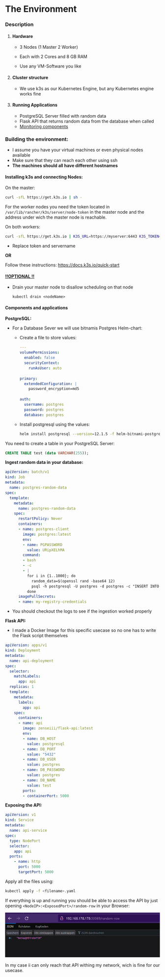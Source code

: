 # The Environment

### Description

1. #### Hardware

   - 3 Nodes (1 Master 2 Worker)

   - Each with 2 Cores and 8 GB RAM

   - Use any VM-Software you like

     

2. #### Cluster structure

   - We use k3s as our Kubernetes Engine, but any Kubernetes engine works fine

     

3. #### Running Applications

   - PostgreSQL Server filled with random data
   - Flask API that returns random data from the database when called
   -  [Monitoring components](Monitoring.md) 





### Building the environment:

- I assume you have your virtual machines or even physical nodes available
- Make sure that they can reach each other using ssh
- **The machines should all have different hostnames**



#### Installing k3s and connecting Nodes:

On the master:

```bash
curl -sfL https://get.k3s.io | sh -
```



For the worker nodes you need the token located in `/var/lib/rancher/k3s/server/node-token` in the master node and the address under wich the master node is reachable.



On both workers:

```bash
curl -sfL https://get.k3s.io | K3S_URL=https://myserver:6443 K3S_TOKEN=mynodetoken sh -
```

- Replace token and servername



**OR**

Follow these instructions: https://docs.k3s.io/quick-start



#### <u>!!OPTIONAL !!</u>

- Drain your master node to disallow scheduling on that node

  ```
  kubectl drain <nodeName>
  ```

  

#### Components and applications

**PostgreSQL:**

- For a Database Sever we will use bitnamis Postgres Helm-chart:

  - Create a file to store values:

    ```yaml
    ---
    volumePermissions:
      enabled: false
      securityContext:
        runAsUser: auto
    
    primary:
      extendedConfiguration: |
        password_encryption=md5
    
    auth:
      username: postgres
      password: postgres
      database: postgres
    ```

  - Install postgresql using the values:

    ```bash
    helm install postgresql --version=12.1.5 -f helm-bitnami-postgresql-values.yaml --repo https://charts.bitnami.com/bitnami postgresql
    ```



You need to create a table in your PostgreSQL Server:

```sql
CREATE TABLE test (data VARCHAR(255));
```



**Ingest random data in your database:**

```yaml
apiVersion: batch/v1
kind: Job
metadata:
  name: postgres-random-data
spec:
  template:
    metadata:
      name: postgres-random-data
    spec:
      restartPolicy: Never
      containers:
      - name: postgres-client
        image: postgres:latest
        env:
        - name: PGPASSWORD
          value: URipXELhMA
        command:
        - bash
        - -c
        - |
          for i in {1..1000}; do
            random_data=$(openssl rand -base64 12)
            psql -h postgresql -U postgres -d postgres -c "INSERT INTO test (data) VALUES ('$random_data');"
          done
      imagePullSecrets:
      - name: my-registry-credentials
```

- You should checkout the logs to see if the ingestion worked properly



**Flask API:**

- I made a Docker Image for this specific usecase so no one has to write the Flask script themselves 

```yaml
apiVersion: apps/v1
kind: Deployment
metadata:
  name: api-deployment
spec:
  selector:
    matchLabels:
      app: api
  replicas: 1
  template:
    metadata:
      labels:
        app: api
    spec:
      containers:
      - name: api
        image: zenseiii/flask-api:latest
        env:
        - name: DB_HOST
          value: postgresql
        - name: DB_PORT
          value: "5432"
        - name: DB_USER
          value: postgres
        - name: DB_PASSWORD
          value: postgres
        - name: DB_NAME
          value: test
        ports:
        - containerPort: 5000
```



**Exposing the API:**

```yaml
apiVersion: v1
kind: Service
metadata:
  name: api-service
spec:
  type: NodePort
  selector:
    app: api
  ports:
    - name: http
      port: 5000
      targetPort: 5000
```



Apply all the files using:

```bash
kubectl apply -f <filename>.yaml
```



If everything is up and running you should be able to access the API by just opening  `<NodeIP>:<ExposedPort>/random-row` in your Browser:

![image-20230301220039049](../Images/runningAPI.png)

In my case ii can only reach that API withing my network, wich is fine for our usecase.